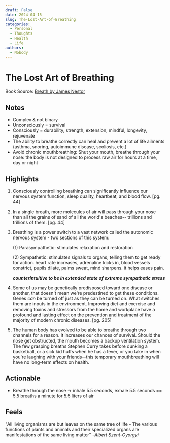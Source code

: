 ```yaml
---
draft: False
date: 2024-04-15
slug: The-Lost-Art-of-Breathing
categories:
  - Personal
  - Thoughts
  - Health
  - Life
authors:
  - Nobody
---
```


# The Lost Art of Breathing

Book Source: [Breath by James Nestor](https://www.google.com/books/edition/Breath/6lS9DwAAQBAJ?hl=en&gbpv=1&printsec=frontcover)

## Notes

- Complex & not binary
- Unconsciously = survival
- Consciously = durability, strength, extension, mindful, longevity, rejuvenate
- The ability to breathe correctly can heal and prevent a lot of life ailments (asthma, snoring, autoimmune disease, scoliosis, etc.)
- Avoid chronic mouthbreathing: Shut your mouth, breathe through your nose: the body is not designed to process raw air for hours at a time, day or night

## Highlights

1. Consciously controlling breathing can significantly influence our nervous system function, sleep quality, heartbeat, and blood flow. [pg. 44]

2. In a single breath, more molecules of air will pass through your nose than all the grains of sand of all the world's beaches-- trillions and trillions of them. [pg. 44]

3. Breathing is a power switch to a vast network called the autonomic nervous system - two sections of this system: 

    (1) Parasympathetic: stimulates relaxation and restoration

    (2) Sympathetic: stimulates signals to organs, telling them to get ready for action. heart rate increases, adrenaline kicks in, blood vessels constrict, pupils dilate, palms sweat, mind sharpens. it helps eases pain. 
    
    ***counterintuitive to be in extended state of extreme sympathetic stress***

4. Some of us may be genetically predisposed toward one disease or another, that doesn't mean we're predestined to get these conditions. Genes *can* be turned off just as they can be turned on. What switches them are inputs in the environment. Improving diet and exercise and removing toxins and stressors from the home and workplace have a profound and lasting effect on the prevention and treatment of the majority of modern chronic diseases. [pg. 205]
   
5. The human body has evolved to be able to breathe through two channels for a reason. It increases our chances of survival. Should the nose get obstructed, the mouth becomes a backup ventilation system. The few grasping breaths Stephen Curry takes before dunking a basketball, or a sick kid huffs when he has a fever, or you take in when you're laughing with your friends--this temporary mouthbreathing will have no long-term effects on health.

## Actionable

- Breathe through the nose -> inhale 5.5 seconds, exhale 5.5 seconds == 5.5 breaths a minute for 5.5 liters of air

## Feels

"All living organisms are but leaves on the same tree of life - The various functions of plants and animals and their specialized organs are manifestations of the same living matter" -*Albert Szent-Gyorgyi*